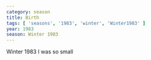 ```yaml
---
category: season
title: Birth
tags: [ 'seasons', '1983', 'winter', 'Winter1983' ]
year: 1983
season: Winter 1983
---
```

Winter 1983 I was so small  
